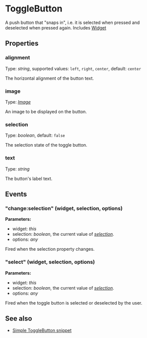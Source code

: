 # ToggleButton

A push button that "snaps in", i.e. it is selected when pressed and deselected when pressed again.
Includes [Widget](Widget.md)

## Properties

### alignment

Type: *string*, supported values: `left`, `right`, `center`, default: `center`

The horizontal alignment of the button text.

### image

Type: *[Image](../types.md#image)*

An image to be displayed on the button.

### selection

Type: *boolean*, default: `false`

The selection state of the toggle button.

### text

Type: *string*

The button's label text.


## Events

### "change:selection" (widget, selection, options)

**Parameters:** 

- widget: *this*
- selection: *boolean*, the current value of *[selection](#selection)*.
- options: *any*

Fired when the selection property changes.


### "select" (widget, selection, options)

**Parameters:** 

- widget: *this*
- selection: *boolean*, the current value of *[selection](#selection)*.
- options: *any*

Fired when the toggle button is selected or deselected by the user.



## See also

- [Simple ToggleButton snippet](https://github.com/eclipsesource/tabris-js/blob/master/snippets/togglebutton/togglebutton.js)
